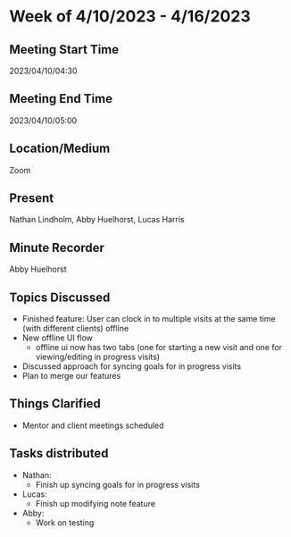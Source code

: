 # Week of 4/10/2023 - 4/16/2023

## Meeting Start Time 

2023/04/10/04:30

## Meeting End Time

2023/04/10/05:00

## Location/Medium

Zoom

## Present

Nathan Lindholm, Abby Huelhorst, Lucas Harris

## Minute Recorder

Abby Huelhorst

## Topics Discussed

- Finished feature: User can clock in to multiple visits at the same time (with different clients) offline
- New offline UI flow
  - offline ui now has two tabs (one for starting a new visit and one for viewing/editing in progress visits)
- Discussed approach for syncing goals for in progress visits
- Plan to merge our features

  
## Things Clarified

- Mentor and client meetings scheduled


## Tasks distributed

- Nathan: 
  - Finish up syncing goals for in progress visits
- Lucas: 
  - Finish up modifying note feature
- Abby:
  - Work on testing
